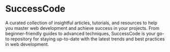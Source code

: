 # SuccessCode
A curated collection of insightful articles, tutorials, and resources to help you master web development and achieve success in your projects. From beginner-friendly guides to advanced techniques, SuccessCode is your go-to repository for staying up-to-date with the latest trends and best practices in web development.
